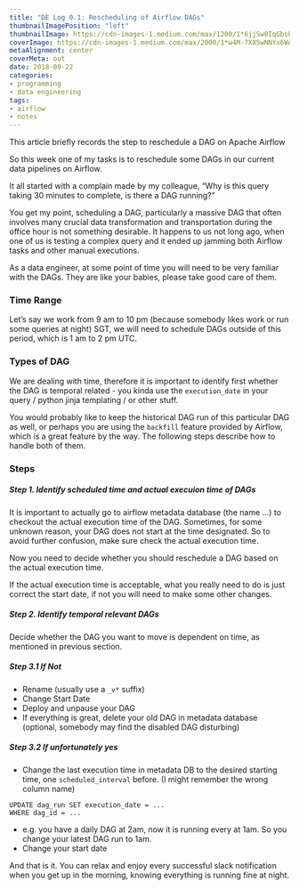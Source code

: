```yaml
---
title: "DE Log 0.1: Rescheduling of Airflow DAGs"
thumbnailImagePosition: "left"
thumbnailImage: https://cdn-images-1.medium.com/max/1200/1*6jjSw8IqGbsPZp7L_43YyQ.png
coverImage: https://cdn-images-1.medium.com/max/2000/1*w4M-7X85wNNYx6WAFA-K5Q.png
metaAlignment: center
coverMeta: out
date: 2018-09-22
categories:
- programming
- data engineering
tags:
- airflow
- notes
---
```


This article briefly records the step to reschedule a DAG on Apache Airflow
<!--more-->

So this week one of my tasks is to reschedule some DAGs in our current data pipelines on Airflow. 

It all started with a complain made by my colleague, “Why is this query taking 30 minutes to complete, is there a DAG running?” 

You get my point, scheduling a DAG, particularly a massive DAG that often involves many crucial data transformation and transportation during the office hour is not something desirable. It happens to us not long ago, when one of us is testing a complex query and it ended up jamming both Airflow tasks and other manual executions.

As a data engineer, at some point of time you will need to be very familiar with the DAGs. They are like your babies, please take good care of them.

### Time Range

Let’s say we work from 9 am to 10 pm (because somebody likes work or run some queries at night) SGT, we will need to schedule DAGs outside of this period, which is 1 am to 2 pm UTC.

### Types of DAG

We are dealing with time, therefore it is important to identify first whether the DAG is temporal related - you kinda use the `execution_date` in your query / python jinja templating / or other stuff. 

You would probably like to keep the historical DAG run of this particular DAG as well, or perhaps you are using the `backfill` feature provided by Airflow, which is a great feature by the way. The following steps describe how to handle both of them.

### Steps 
##### Step 1. Identify scheduled time and actual execuion time of DAGs
It is important to actually go to airflow metadata database (the name …) to checkout the actual execution time of the DAG. Sometimes, for some unknown reason, your DAG does not start at the time designated. So to avoid further confusion, make sure check the actual execution time.

Now you need to decide whether you should reschedule a DAG based on the actual execution time.

If the actual execution time is acceptable, what you really need to do is just correct the start date, if not you will need to make some other changes.

##### Step 2.  Identify temporal relevant DAGs
Decide whether the DAG you want to move is dependent on time, as mentioned in previous section.

##### Step 3.1 If Not
- Rename (usually use a `_v*` suffix)
- Change Start Date
- Deploy and unpause your DAG
- If everything is great, delete your old DAG in metadata database (optional, somebody may find the disabled DAG disturbing)

##### Step 3.2 If unfortunately yes
- Change the last execution time in metadata DB to the desired starting time,  one `scheduled_interval` before.  (I might remember the wrong column name)
```
UPDATE dag_run SET execution_date = ...
WHERE dag_id = ...
```
- e.g. you have a daily DAG at 2am, now it is running every at 1am. So you change your latest DAG run to 1am.
- Change your start date

And that is it. You can relax and enjoy every successful slack notification when you get up in the morning, knowing everything is running fine at night.
